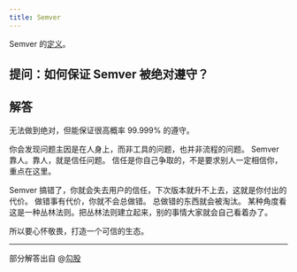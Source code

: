 ```yaml
---
title: Semver
---
```



Semver 的[定义](https://semver.org/lang/zh-CN/)。

## 提问：如何保证 Semver 被绝对遵守？

## 解答

无法做到绝对，但能保证很高概率 99.999% 的遵守。

你会发现问题主因是在人身上，而非工具的问题，也并非流程的问题。
Semver 靠人。靠人，就是信任问题。
信任是你自己争取的，不是要求别人一定相信你，重点在这里。

Semver 搞错了，你就会失去用户的信任，下次版本就升不上去，这就是你付出的代价。
做错事有代价，你就不会总做错。
总做错的东西就会被淘汰。
某种角度看这是一种丛林法则。把丛林法则建立起来，别的事情大家就会自己看着办了。

所以要心怀敬畏，打造一个可信的生态。

----

部分解答出自 @[勾股](https://github.com/Jinjiang)
